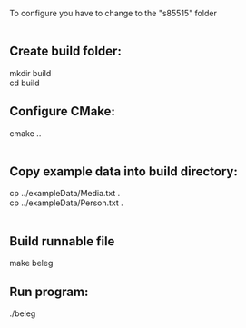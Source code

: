 To configure you have to change to the "s85515" folder<br/><br/>

<h2>Create build folder:</h2>
mkdir build<br/>
cd build<br/>

<h2>Configure CMake:</h2>
cmake ..<br/><br/>

<h2>Copy example data into build directory:</h2>
cp ../exampleData/Media.txt .<br/>
cp ../exampleData/Person.txt .<br/> <br/>

<h2>Build runnable file</h2>
make beleg

<h2>Run program:</h2>
./beleg

